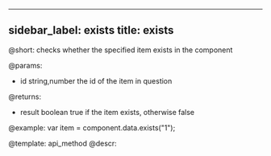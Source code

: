 
---
sidebar_label: exists
title: exists
---          

@short:
checks whether the specified item exists in the component

@params:
- id 			string,number			the id of the item in question

@returns:
- result		boolean				true if the item exists, otherwise false


@example:
var item = component.data.exists("1"); 


@template:	api_method
@descr:
